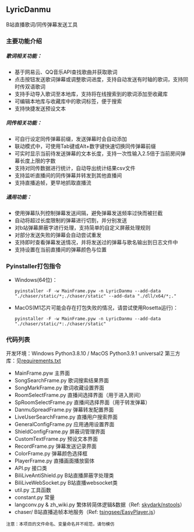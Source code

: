 ## LyricDanmu
B站直播歌词/同传弹幕发送工具

### 主要功能介绍
##### 歌词相关功能：
+ 基于网易云、QQ音乐API查找歌曲并获取歌词
+ 点击按钮发送歌词弹幕或调整歌词进度，支持自动发送有时轴的歌词，支持同时传双语歌词
+ 支持手动导入歌词至本地库，支持将在线搜索到的歌词添加至收藏库
+ 可编辑本地库与收藏库中的歌词标签，便于搜索
+ 支持快捷发送预设文本
##### 同传相关功能：
+ 可自行设定同传弹幕前缀，发送弹幕时会自动添加
+ 联动模式中，可使用Tab键或Alt+数字键快速切换同传弹幕前缀
+ 可实时显示当前待发送弹幕的文本长度，支持一次性输入2.5倍于当前房间弹幕长度上限的字数
+ 支持对同传数据进行统计，自动导出统计结果csv文件
+ 支持监听直播间的同传弹幕并转发到其他直播间
+ 支持直播追帧，更早地抓取直播流
##### 通用功能：
+ 使用弹幕队列控制弹幕发送间隔，避免弹幕发送频率过快而被拦截
+ 自动将超过长度限制的弹幕进行切割，并分别发送
+ 对b站弹幕屏蔽字进行处理，支持简单的自定义屏蔽处理规则
+ 对部分发送失败的弹幕会自动尝试重发
+ 支持即时查看弹幕发送情况，并将发送过的弹幕与歌名输出到日志文件中
+ 支持设置在当前直播间的弹幕颜色与位置

### Pyinstaller打包指令
+ Windows(64位)：

    ```pyinstaller -F -w MainFrame.pyw -n LyricDanmu --add-data "./chaser/static/*;./chaser/static" --add-data "./dll/x64/*;."```

+ MacOS(M1芯片可能会存在打包失败的情况，请尝试使用Rosetta运行)：

    ```pyinstaller -F -w MainFrame.pyw -n LyricDanmu --add-data "./chaser/static/*:./chaser/static"```

### 代码列表
开发环境：Windows Python3.8.10 / MacOS Python3.9.1 universal2
第三方库：见[requirements.txt](https://github.com/FHChen0420/LyricDanmu/blob/main/requirements.txt)

+ MainFrame.pyw 主界面
+ SongSearchFrame.py 歌词搜索结果界面
+ SongMarkFrame.py 歌词收藏设置界面
+ RoomSelectFrame.py 直播间选择界面（用于进入房间）
+ SpRoomSelectFrame.py 直播间选择界面（用于转发弹幕）
+ DanmuSpreadFrame.py 弹幕转发配置界面
+ LiveUserSearchFrame.py 直播用户搜索界面
+ GeneralConfigFrame.py 应用通用设置界面
+ ShieldConfigFrame.py 屏蔽词管理界面
+ CustomTextFrame.py 预设文本界面
+ RecordFrame.py 弹幕发送记录界面
+ ColorFrame.py 弹幕颜色选择框
+ PlayerFrame.py 直播画面播放窗体
+ API.py 接口类
+ BiliLiveAntiShield.py B站直播屏蔽字处理类
+ BiliLiveWebSocket.py B站直播websocket类
+ util.py 工具函数
+ constant.py 常量
+ langconv.py & zh_wiki.py 繁体转简体逻辑&数据（Ref: [skydark/nstools](https://github.com/skydark/nstools)）
+ chaser/ B站直播追帧本地服务（Ref: [tsingsee/EasyPlayer.js](https://github.com/tsingsee/EasyPlayer.js)）

```注意：本项目的文件命名、变量命名并不规范，请勿模仿```
